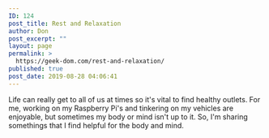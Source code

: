 ```yaml
---
ID: 124
post_title: Rest and Relaxation
author: Don
post_excerpt: ""
layout: page
permalink: >
  https://geek-dom.com/rest-and-relaxation/
published: true
post_date: 2019-08-28 04:06:41
---
```

<!-- wp:paragraph -->
<p>Life can really get to all of us at times so it's vital to find healthy outlets.  For me, working on my Raspberry Pi's and tinkering on my vehicles are enjoyable, but sometimes my body or mind isn't up to it.  So, I'm sharing somethings that I find helpful for the body and mind.</p>
<!-- /wp:paragraph -->